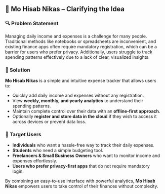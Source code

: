 ## 📌 Mo Hisab Nikas – Clarifying the Idea

### 🔍 Problem Statement  
Managing daily income and expenses is a challenge for many people. Traditional methods like notebooks or spreadsheets are inconvenient, and existing finance apps often require mandatory registration, which can be a barrier for users who prefer privacy. Additionally, users struggle to track spending patterns effectively due to a lack of clear, visualized insights.

### 🎯 Solution  
**Mo Hisab Nikas** is a simple and intuitive expense tracker that allows users to:
- Quickly add daily income and expenses without any registration.
- View **weekly, monthly, and yearly analytics** to understand their spending patterns.
- Maintain complete control over their data with an **offline-first approach**.
- Optionally **register and store data in the cloud** if they wish to access it across devices or prevent data loss.

### 👥 Target Users  
- **Individuals** who want a hassle-free way to track their daily expenses.
- **Students** who need a simple budgeting tool.
- **Freelancers & Small Business Owners** who want to monitor income and expenses effortlessly.
- **Users who prefer privacy-first apps** that do not require mandatory login.

By combining an easy-to-use interface with powerful analytics, **Mo Hisab Nikas** empowers users to take control of their finances without complexity.
